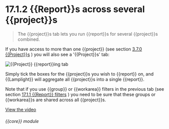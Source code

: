 # 17.1.2    {{Report}}s across several {{project}}s

> The {{project}}s tab lets you run {{report}}s for several {{project}}s combined. 

If you have access to more than one {{project}} (see section [3.7.0  {{Project}}s](/help/index/v/{{version}}/p/3.7.0) ) you will also see a '{{Project}}s' tab:

![{{Project}} {{report}}ing tab]({{imgpath}}128a.png)

Simply tick the boxes for the {{project}}s you wish to {{report}} on, and {{Lamplight}} will aggregate all {{project}}s into a single {{report}}.

Note that if you use {{group}} or {{workarea}} filters in the previous tab (see section [17.1.1  {{Report}} filters](/help/index/v/{{version}}/p/17.1.1) ) you need to be sure that these groups or {{workarea}}s are shared across all {{project}}s. 

[View the video](/help/video/id/35)
###### {{core}} module

